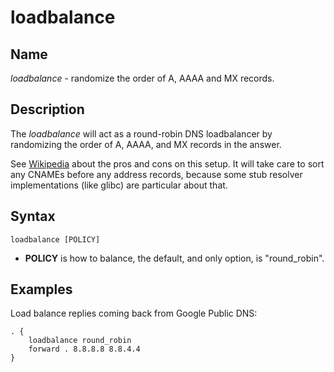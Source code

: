 # loadbalance

## Name

*loadbalance* - randomize the order of A, AAAA and MX records.

## Description

The *loadbalance* will act as a round-robin DNS loadbalancer by randomizing the order of A, AAAA,
and MX records in the answer.
 
See [Wikipedia](https://en.wikipedia.org/wiki/Round-robin_DNS) about the pros and cons on this
setup. It will take care to sort any CNAMEs before any address records, because some stub resolver
implementations (like glibc) are particular about that.

## Syntax

~~~
loadbalance [POLICY]
~~~

* **POLICY** is how to balance, the default, and only option, is "round_robin".

## Examples

Load balance replies coming back from Google Public DNS:

~~~ corefile
. {
    loadbalance round_robin
    forward . 8.8.8.8 8.8.4.4
}
~~~
